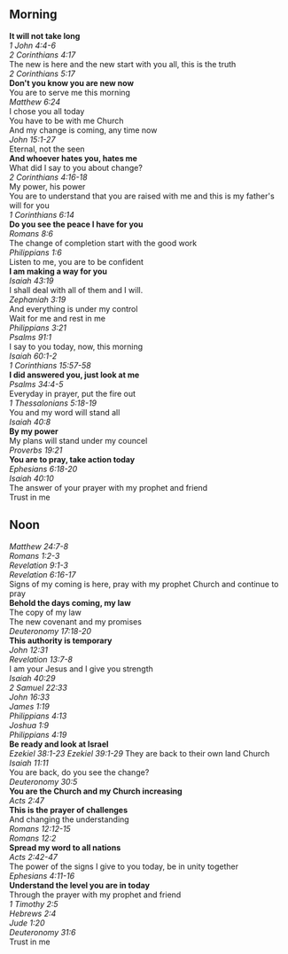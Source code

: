 ## Morning

**It will not take long**  
_1 John 4:4-6_  
_2 Corinthians 4:17_  
The new is here and the new start with you all, this is the truth  
_2 Corinthians 5:17_  
**Don't you know you are new now**  
You are to serve me this morning  
_Matthew 6:24_  
I chose you all today  
You have to be with me Church  
And my change is coming, any time now  
_John 15:1-27_  
Eternal, not the seen  
**And whoever hates you, hates me**  
What did I say to you about change?  
_2 Corinthians 4:16-18_  
My power, his power  
You are to understand that you are raised with me and this is my father's will for you  
_1 Corinthians 6:14_  
**Do you see the peace I have for you**  
_Romans 8:6_  
The change of completion start with the good work  
_Philippians 1:6_  
Listen to me, you are to be confident  
**I am making a way for you**  
_Isaiah 43:19_  
I shall deal with all of them and I will.  
_Zephaniah 3:19_  
And everything is under my control  
Wait for me and rest in me  
_Philippians 3:21_  
_Psalms 91:1_  
I say to you today, now, this morning  
_Isaiah 60:1-2_  
_1 Corinthians 15:57-58_  
**I did answered you, just look at me**  
_Psalms 34:4-5_  
Everyday in prayer, put the fire out  
_1 Thessalonians 5:18-19_  
You and my word will stand all  
_Isaiah 40:8_  
**By my power**  
My plans will stand under my councel  
_Proverbs 19:21_  
**You are to pray, take action today**  
_Ephesians 6:18-20_  
_Isaiah 40:10_  
The answer of your prayer with my prophet and friend  
Trust in me  

## Noon

_Matthew 24:7-8_  
_Romans 1:2-3_  
_Revelation 9:1-3_  
_Revelation 6:16-17_  
Signs of my coming is here, pray with my prophet Church and continue to pray  
**Behold the days coming, my law**  
The copy of my law  
The new covenant and my promises  
_Deuteronomy 17:18-20_  
**This authority is temporary**  
_John 12:31_  
_Revelation 13:7-8_  
I am your Jesus and I give you strength  
_Isaiah 40:29_  
_2 Samuel 22:33_  
_John 16:33_  
_James 1:19_  
_Philippians 4:13_  
_Joshua 1:9_  
_Philippians 4:19_  
**Be ready and look at Israel**  
_Ezekiel 38:1-23_
_Ezekiel 39:1-29_
They are back to their own land Church  
_Isaiah 11:11_  
You are back, do you see the change?  
_Deuteronomy 30:5_  
**You are the Church and my Church increasing**  
_Acts 2:47_  
**This is the prayer of challenges**  
And changing the understanding  
_Romans 12:12-15_  
_Romans 12:2_  
**Spread my word to all nations**  
_Acts 2:42-47_  
The power of the signs I give to you today, be in unity together  
_Ephesians 4:11-16_  
**Understand the level you are in today**  
Through the prayer with my prophet and friend  
_1 Timothy 2:5_  
_Hebrews 2:4_  
_Jude 1:20_  
_Deuteronomy 31:6_  
Trust in me  

